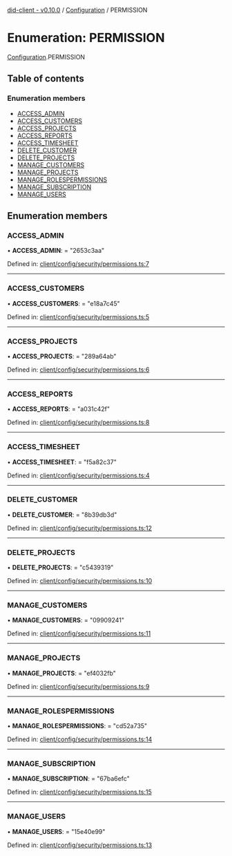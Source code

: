 [did-client - v0.10.0](../README.md) / [Configuration](../modules/configuration.md) / PERMISSION

# Enumeration: PERMISSION

[Configuration](../modules/configuration.md).PERMISSION

## Table of contents

### Enumeration members

- [ACCESS\_ADMIN](configuration.permission.md#access_admin)
- [ACCESS\_CUSTOMERS](configuration.permission.md#access_customers)
- [ACCESS\_PROJECTS](configuration.permission.md#access_projects)
- [ACCESS\_REPORTS](configuration.permission.md#access_reports)
- [ACCESS\_TIMESHEET](configuration.permission.md#access_timesheet)
- [DELETE\_CUSTOMER](configuration.permission.md#delete_customer)
- [DELETE\_PROJECTS](configuration.permission.md#delete_projects)
- [MANAGE\_CUSTOMERS](configuration.permission.md#manage_customers)
- [MANAGE\_PROJECTS](configuration.permission.md#manage_projects)
- [MANAGE\_ROLESPERMISSIONS](configuration.permission.md#manage_rolespermissions)
- [MANAGE\_SUBSCRIPTION](configuration.permission.md#manage_subscription)
- [MANAGE\_USERS](configuration.permission.md#manage_users)

## Enumeration members

### ACCESS\_ADMIN

• **ACCESS\_ADMIN**: = "2653c3aa"

Defined in: [client/config/security/permissions.ts:7](https://github.com/Puzzlepart/did/blob/dev/client/config/security/permissions.ts#L7)

___

### ACCESS\_CUSTOMERS

• **ACCESS\_CUSTOMERS**: = "e18a7c45"

Defined in: [client/config/security/permissions.ts:5](https://github.com/Puzzlepart/did/blob/dev/client/config/security/permissions.ts#L5)

___

### ACCESS\_PROJECTS

• **ACCESS\_PROJECTS**: = "289a64ab"

Defined in: [client/config/security/permissions.ts:6](https://github.com/Puzzlepart/did/blob/dev/client/config/security/permissions.ts#L6)

___

### ACCESS\_REPORTS

• **ACCESS\_REPORTS**: = "a031c42f"

Defined in: [client/config/security/permissions.ts:8](https://github.com/Puzzlepart/did/blob/dev/client/config/security/permissions.ts#L8)

___

### ACCESS\_TIMESHEET

• **ACCESS\_TIMESHEET**: = "f5a82c37"

Defined in: [client/config/security/permissions.ts:4](https://github.com/Puzzlepart/did/blob/dev/client/config/security/permissions.ts#L4)

___

### DELETE\_CUSTOMER

• **DELETE\_CUSTOMER**: = "8b39db3d"

Defined in: [client/config/security/permissions.ts:12](https://github.com/Puzzlepart/did/blob/dev/client/config/security/permissions.ts#L12)

___

### DELETE\_PROJECTS

• **DELETE\_PROJECTS**: = "c5439319"

Defined in: [client/config/security/permissions.ts:10](https://github.com/Puzzlepart/did/blob/dev/client/config/security/permissions.ts#L10)

___

### MANAGE\_CUSTOMERS

• **MANAGE\_CUSTOMERS**: = "09909241"

Defined in: [client/config/security/permissions.ts:11](https://github.com/Puzzlepart/did/blob/dev/client/config/security/permissions.ts#L11)

___

### MANAGE\_PROJECTS

• **MANAGE\_PROJECTS**: = "ef4032fb"

Defined in: [client/config/security/permissions.ts:9](https://github.com/Puzzlepart/did/blob/dev/client/config/security/permissions.ts#L9)

___

### MANAGE\_ROLESPERMISSIONS

• **MANAGE\_ROLESPERMISSIONS**: = "cd52a735"

Defined in: [client/config/security/permissions.ts:14](https://github.com/Puzzlepart/did/blob/dev/client/config/security/permissions.ts#L14)

___

### MANAGE\_SUBSCRIPTION

• **MANAGE\_SUBSCRIPTION**: = "67ba6efc"

Defined in: [client/config/security/permissions.ts:15](https://github.com/Puzzlepart/did/blob/dev/client/config/security/permissions.ts#L15)

___

### MANAGE\_USERS

• **MANAGE\_USERS**: = "15e40e99"

Defined in: [client/config/security/permissions.ts:13](https://github.com/Puzzlepart/did/blob/dev/client/config/security/permissions.ts#L13)
